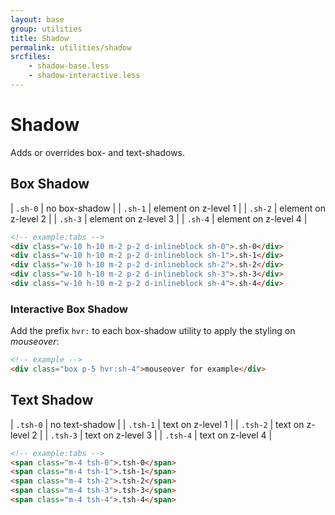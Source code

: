 ```yaml
---
layout: base
group: utilities
title: Shadow
permalink: utilities/shadow
srcfiles:
    - shadow-base.less
    - shadow-interactive.less
---
```


# Shadow

<p class="intro">Adds or overrides box- and text-shadows.</p>

## Box Shadow

| `.sh-0` | no box-shadow        |
| `.sh-1` | element on z-level 1 |
| `.sh-2` | element on z-level 2 |
| `.sh-3` | element on z-level 3 |
| `.sh-4` | element on z-level 4 |

```html
<!-- example:tabs -->
<div class="w-10 h-10 m-2 p-2 d-inlineblock sh-0">.sh-0</div>
<div class="w-10 h-10 m-2 p-2 d-inlineblock sh-1">.sh-1</div>
<div class="w-10 h-10 m-2 p-2 d-inlineblock sh-2">.sh-2</div>
<div class="w-10 h-10 m-2 p-2 d-inlineblock sh-3">.sh-3</div>
<div class="w-10 h-10 m-2 p-2 d-inlineblock sh-4">.sh-4</div>
```

### Interactive Box Shadow

Add the prefix `hvr:` to each box-shadow utility to apply the styling on *mouseover*:

```html
<!-- example -->
<div class="box p-5 hvr:sh-4">mouseover for example</div>
```

## Text Shadow

| `.tsh-0` | no text-shadow    |
| `.tsh-1` | text on z-level 1 |
| `.tsh-2` | text on z-level 2 |
| `.tsh-3` | text on z-level 3 |
| `.tsh-4` | text on z-level 4 |

```html
<!-- example:tabs -->
<span class="m-4 tsh-0">.tsh-0</span>
<span class="m-4 tsh-1">.tsh-1</span>
<span class="m-4 tsh-2">.tsh-2</span>
<span class="m-4 tsh-3">.tsh-3</span>
<span class="m-4 tsh-4">.tsh-4</span>
```
